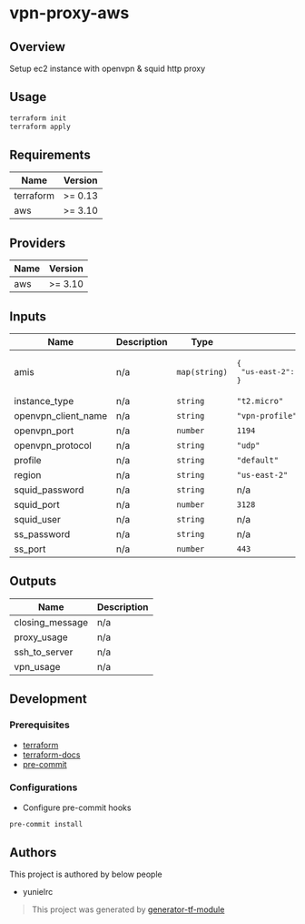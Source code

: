 # vpn-proxy-aws

## Overview

Setup ec2 instance with openvpn &amp; squid http proxy

## Usage

```sh
terraform init
terraform apply
```

<!-- BEGINNING OF PRE-COMMIT-TERRAFORM DOCS HOOK -->
## Requirements

| Name | Version |
|------|---------|
| terraform | >= 0.13 |
| aws | >= 3.10 |

## Providers

| Name | Version |
|------|---------|
| aws | >= 3.10 |

## Inputs

| Name | Description | Type | Default | Required |
|------|-------------|------|---------|:--------:|
| amis | n/a | `map(string)` | <pre>{<br>  "us-east-2": "ami-01237fce26136c8cc"<br>}</pre> | no |
| instance\_type | n/a | `string` | `"t2.micro"` | no |
| openvpn\_client\_name | n/a | `string` | `"vpn-profile"` | no |
| openvpn\_port | n/a | `number` | `1194` | no |
| openvpn\_protocol | n/a | `string` | `"udp"` | no |
| profile | n/a | `string` | `"default"` | no |
| region | n/a | `string` | `"us-east-2"` | no |
| squid\_password | n/a | `string` | n/a | yes |
| squid\_port | n/a | `number` | `3128` | no |
| squid\_user | n/a | `string` | n/a | yes |
| ss\_password | n/a | `string` | n/a | yes |
| ss\_port | n/a | `number` | `443` | no |

## Outputs

| Name | Description |
|------|-------------|
| closing\_message | n/a |
| proxy\_usage | n/a |
| ssh\_to\_server | n/a |
| vpn\_usage | n/a |

<!-- END OF PRE-COMMIT-TERRAFORM DOCS HOOK -->

## Development

### Prerequisites

- [terraform](https://learn.hashicorp.com/terraform/getting-started/install#installing-terraform)
- [terraform-docs](https://github.com/segmentio/terraform-docs)
- [pre-commit](https://pre-commit.com/#install)

### Configurations

- Configure pre-commit hooks

```sh
pre-commit install
```

## Authors

This project is authored by below people

- yunielrc

> This project was generated by [generator-tf-module](https://github.com/sudokar/generator-tf-module)
